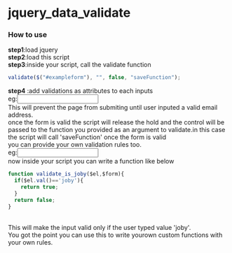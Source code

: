 # jquery_data_validate

### How to use

**step1**:load jquery<br/>
**step2**:load this script<br/>
**step3**:inside your script, call the validate function <br>
```javascript
validate($("#exampleform"), "", false, "saveFunction");
```
**step4** :add validations as attributes to each inputs <br>
eg:<input type="text" name="email" data-validation="required,email" data-validation-error-msg-required="Email cannot be empty" data-validation-error-msg-email="Invalid Email"><br>
This will prevent the page from submiting until user inputed a valid email address.<br>
once the form is valid the script will release the hold and the control will be passed to the function you provided as an argument to validate.in this case the script will call 'saveFunction' once the form is valid <br>
you can provide your own validation rules too.<br>
eg:<input type="text" name="name" data-validation="required,is_joby" data-validation-error-msg-required="name cannot be empty" data-validation-error-msg-is_joby="Invalid"><br>
now inside your script you can write a function like below<br>
```javascript
function validate_is_joby($el,$form){
  if($el.val()=='joby'){
    return true;
  }
  return false;
}
```
<br>
This will make the input valid only if the user typed value 'joby'.<br>
You got the point you can use this to write yourown custom functions with your own rules. 
